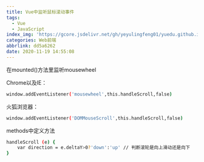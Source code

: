 ```yaml
---
title: Vue中监听鼠标滚动事件
tags:
  - Vue
  - JavaScript
index_img: 'https://gcore.jsdelivr.net/gh/yeyulingfeng01/yuedu.github.io/hexo/20201119c.jpg'
categories: Web前端
abbrlink: dd5a6262
date: 2020-11-19 14:55:08
---
```


在mounted()方法里监听mousewheel

Chrome以及IE：

```bash
window.addEventListener('mousewheel',this.handleScroll,false)
```

火狐浏览器：

```bash
window.addEventListener('DOMMouseScroll',this.handleScroll,false)
```

methods中定义方法

```bash
handleScroll (e) {
	var direction = e.deltaY>0?'down':'up' // 判断滚轮是向上滑动还是向下
}
```


